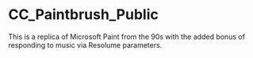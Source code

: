 # CC_Paintbrush_Public
This is a replica of Microsoft Paint from the 90s with the added bonus of responding to music via Resolume parameters.
